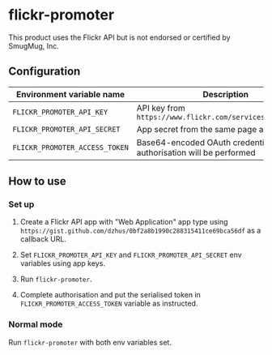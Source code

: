 # flickr-promoter

This product uses the Flickr API but is not endorsed or certified by SmugMug, Inc.

## Configuration

| Environment variable name      | Description                                                                  |
|--------------------------------|------------------------------------------------------------------------------|
| `FLICKR_PROMOTER_API_KEY`      | API key from `https://www.flickr.com/services/apps/by/...`                   |
| `FLICKR_PROMOTER_API_SECRET`   | App secret from the same page as above                                       |
| `FLICKR_PROMOTER_ACCESS_TOKEN` | Base64-encoded OAuth credential. If not set, authorisation will be performed |

## How to use

### Set up

1. Create a Flickr API app with "Web Application" app type using
`https://gist.github.com/dzhus/0bf2a8b1990c288315411ce69bca56df` as a
callback URL.

2. Set `FLICKR_PROMOTER_API_KEY` and `FLICKR_PROMOTER_API_SECRET` env
   variables using app keys.

3. Run `flickr-promoter`.

4. Complete authorisation and put the serialised token in
   `FLICKR_PROMOTER_ACCESS_TOKEN` variable as instructed.

### Normal mode

Run `flickr-promoter` with both env variables set.
